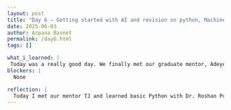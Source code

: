 ```yaml
---
layout: post
title: "Day 6 – Getting started with AI and revision on python, Machine learning"
date: 2025-06-03
author: Arpana Basnet
permalink: /day6.html
tags: []

what_i_learned: |
 Today was a really good day. We finally met our graduate mentor, Adeyemi Tijesumini, in person. He shared a bit about his recent trip, and it was fun getting to know him better. We also had a session with our faculty mentor, Dr. Roshan Powdel, who taught us some basic Python like lists, fstring and functions. He also explained what Artificial Intelligence (AI) is and how it’s used in real life. We talked about different machine learning topics like logistic regression, decision trees, and conditional probability, which helped me understand how computers can make predictions using data. Later during my self-study time, I learned about multiple regression, how to scale data, how to split it into training and testing sets, and how to use a confusion matrix to check how well a model works. We also talked about “Unmasking AI” by Joy Buolamwini, which showed how AI can be unfair sometimes and why it's important to be careful when building it. 
blockers: |
  None

reflection: |
  Today I met our mentor TJ and learned basic Python with Dr. Roshan Powdel. I explored AI, logistic regression, and decision trees. During self-study, I learned about multiple
---
```

